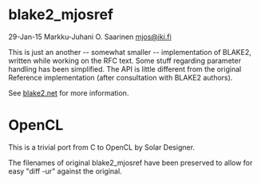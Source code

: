 # blake2_mjosref

29-Jan-15  Markku-Juhani O. Saarinen <mjos@iki.fi>

This is just an another -- somewhat smaller -- implementation of BLAKE2,
written while working on the RFC text. Some stuff regarding parameter
handling has been simplified. The API is little different from the
original Reference implementation (after consultation with BLAKE2 authors).

See [blake2.net](https://blake2.net) for more information.

# OpenCL

This is a trivial port from C to OpenCL by Solar Designer.

The filenames of original blake2_mjosref have been preserved to allow for easy
"diff -ur" against the original.
